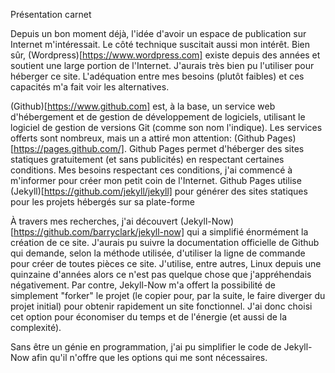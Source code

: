 Présentation carnet

Depuis un bon moment déjà, l'idée d'avoir un espace de publication sur Internet m'intéressait. Le côté technique suscitait aussi mon intérêt. Bien sûr, (Wordpress)[https://www.wordpress.com] existe depuis des années et soutient une large portion de l'Internet. J'aurais très bien pu l'utiliser pour héberger ce site. L'adéquation entre mes besoins (plutôt faibles) et ces capacités m'a fait voir les alternatives. 

(Github)[https://www.github.com] est, à la base, un service web d'hébergement et de gestion de développement de logiciels, utilisant le logiciel de gestion de versions Git (comme son nom l'indique). Les services offerts sont nombreux, mais un a attiré mon attention: (Github Pages)[https://pages.github.com/]. Github Pages permet d'héberger des sites statiques gratuitement (et sans publicités) en respectant certaines conditions. Mes besoins respectant ces conditions, j'ai commencé à m'informer pour créer mon petit coin de l'Internet. Github Pages utilise (Jekyll)[https://github.com/jekyll/jekyll] pour générer des sites statiques pour les projets hébergés sur sa plate-forme

À travers mes recherches, j'ai découvert (Jekyll-Now)[https://github.com/barryclark/jekyll-now] qui a simplifié énormément la création de ce site. J'aurais pu suivre la documentation officielle de Github qui demande, selon la méthode utilisée, d'utiliser la ligne de commande pour créer de toutes pièces ce site. J'utilise, entre autres, Linux depuis une quinzaine d'années alors ce n'est pas quelque chose que j'appréhendais négativement. Par contre, Jekyll-Now m'a offert la possibilité de simplement "forker" le projet (le copier pour, par la suite, le faire diverger du projet initial) pour obtenir rapidement un site fonctionnel. J'ai donc choisi cet option pour économiser du temps et de l'énergie (et aussi de la complexité).

Sans être un génie en programmation, j'ai pu simplifier le code de Jekyll-Now afin qu'il n'offre que les options qui me sont nécessaires.